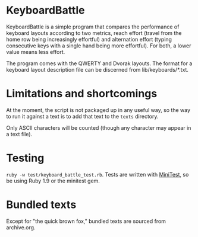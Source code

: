 # KeyboardBattle

KeyboardBattle is a simple program that compares the performance of keyboard layouts according to two metrics, reach effort (travel from the home row being increasingly effortful) and alternation effort (typing consecutive keys with a single hand being more effortful). For both, a lower value means less effort.

The program comes with the QWERTY and Dvorak layouts. The format for a keyboard layout description file can be discerned from lib/keyboards/*.txt.

# Limitations and shortcomings

At the moment, the script is not packaged up in any useful way, so the way to run it against a text is to add that text to the `texts` directory.

Only ASCII characters will be counted (though any character may appear in a text file).

# Testing

`ruby -w test/keyboard_battle_test.rb`. Tests are written with [MiniTest](https://github.com/seattlerb/minitest), so be using Ruby 1.9 or the minitest gem.

# Bundled texts

Except for "the quick brown fox," bundled texts are sourced from archive.org.
